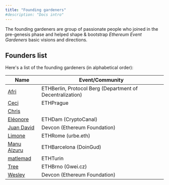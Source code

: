 ```yaml
---
title: "Founding gardeners"
#description: "Docs intro"
---
```


The founding gardeners are group of passionate people who joined in the pre-genesis phase and helped shape & bootstrap *Ethereum Event Gardeners* basic visions and directions.

## Founders list
Here's a list of the founding gardeners (in alphabetical order):

| Name                                                      | Event/Community                       |
| --------------------------------------------------------- | ------------------------------------- |
| [Afri](https://twitter.com/q9fcc)                         | ETHBerlin, Protocol Berg (Department of Decentralization) |
| [Ceci](https://twitter.com/hyperalchemy)                  | ETHPrague                             |
| [Chris](https://twitter.com/chrishobcroft)                |                                       |
| [Eléonore](https://twitter.com/blockblanc)                | ETHDam (CryptoCanal)                  |
| [Juan David](https://twitter.com/juandaveth)              | Devcon (Ethereum Foundation)          |
| [Limone](https://twitter.com/hyperalchemy)                | ETHRome (urbe.eth)                    |
| [Manu Alzuru](https://twitter.com/manualzuru)             | ETHBarcelona (DoinGud)                |
| [matlemad](https://github.com/Matlemad)                   | ETHTurin                              |
| [Tree](https://twitter.com/treecz)                        | ETHBrno (Gwei.cz)                     |
| [Wesley](https://twitter.com/wslyvh)                      | Devcon (Ethereum Foundation)          |
